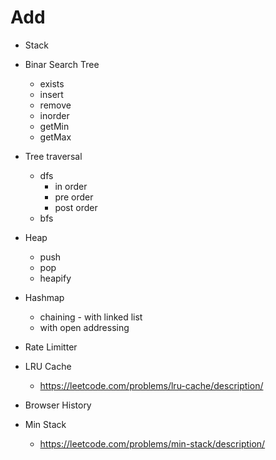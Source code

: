 # Add
- Stack
- Binar Search Tree
    - exists
    - insert
    - remove
    - inorder
    - getMin
    - getMax
    
- Tree traversal
    - dfs
        - in order
        - pre order
        - post order
    - bfs

- Heap
    - push
    - pop
    - heapify
- Hashmap
    - chaining - with linked list
    - with open addressing
    
- Rate Limitter
- LRU Cache
    - https://leetcode.com/problems/lru-cache/description/
- Browser History
- Min Stack
    - https://leetcode.com/problems/min-stack/description/
